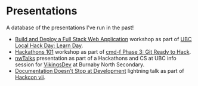 # Presentations
A database of the presentations I've run in the past! 


- [Build and Deploy a Full Stack Web Application](AWS_workshop-LHD_Learn.pdf) workshop as part of [UBC Local Hack Day: Learn Day](https://medium.com/nwplusubc/behind-the-first-ubc-local-hack-day-learn-9970efcdd9e8).
- [Hackathons 101](Hackathons101-cmdf_2020.pdf) workshop as part of [cmd-f Phase 3: Git Ready to Hack](https://medium.com/nwplusubc/introducing-the-cmd-f-countdown-series-5bd9421173ad).
- [nwTalks](nwTalks-Burnaby_North.pdf) presentation as part of a Hackathons and CS at UBC info session for [VikingsDev](https://vikingsdev.ca/events.html) at Burnaby North Secondary.
- [Documentation Doesn't Stop at Development](Documentation_lighting-Hackcon_vii.pdf) lightning talk as part of [Hackcon vii](https://hackcon.mlh.io/).
